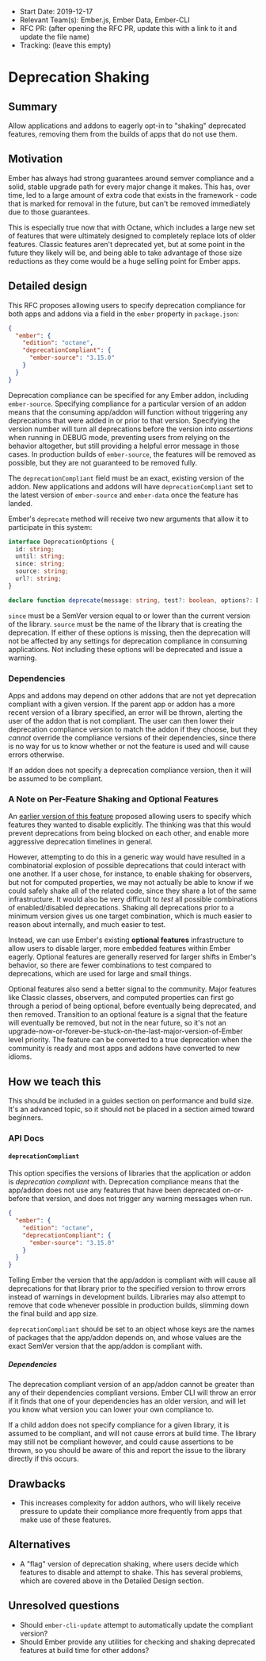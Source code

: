 - Start Date: 2019-12-17
- Relevant Team(s): Ember.js, Ember Data, Ember-CLI
- RFC PR: (after opening the RFC PR, update this with a link to it and update the file name)
- Tracking: (leave this empty)

# Deprecation Shaking

## Summary

Allow applications and addons to eagerly opt-in to "shaking" deprecated
features, removing them from the builds of apps that do not use them.

## Motivation

Ember has always had strong guarantees around semver compliance and a solid,
stable upgrade path for every major change it makes. This has, over time, led
to a large amount of extra code that exists in the framework - code that is
marked for removal in the future, but can't be removed immediately due to those
guarantees.

This is especially true now that with Octane, which includes a large new set of
features that were ultimately designed to completely replace lots of older
features. Classic features aren't deprecated yet, but at some point in the
future they likely will be, and being able to take advantage of those size
reductions as they come would be a huge selling point for Ember apps.

## Detailed design

This RFC proposes allowing users to specify deprecation compliance for both apps
and addons via a field in the `ember` property in `package.json`:

```json
{
  "ember": {
    "edition": "octane",
    "deprecationCompliant": {
      "ember-source": "3.15.0"
    }
  }
}
```

Deprecation compliance can be specified for any Ember addon, including
`ember-source`. Specifying compliance for a particular version of an addon means
that the consuming app/addon will function without triggering any deprecations
that were added in or prior to that version. Specifying the version number will
turn all deprecations before the version into _assertions_ when running in DEBUG
mode, preventing users from relying on the behavior altogether, but still
providing a helpful error message in those cases. In production builds of
`ember-source`, the features will be removed as possible, but they are not
guaranteed to be removed fully.

The `deprecationCompliant` field must be an exact, existing version of the
addon. New applications and addons will have `deprecationCompliant` set to the
latest version of `ember-source` and `ember-data` once the feature has landed.

Ember's `deprecate` method will receive two new arguments that allow it to
participate in this system:

```ts
interface DeprecationOptions {
  id: string;
  until: string;
  since: string;
  source: string;
  url?: string;
}

declare function deprecate(message: string, test?: boolean, options?: DeprecationOptions) => void;
```

`since` must be a SemVer version equal to or lower than the current version of
the library. `source` must be the name of the library that is creating the
deprecation. If either of these options is missing, then the deprecation will
not be affected by any settings for deprecation compliance in consuming
applications. Not including these options will be deprecated and issue a
warning.

### Dependencies

Apps and addons may depend on other addons that are not yet deprecation
compliant with a given version. If the parent app or addon has a more recent
version of a library specified, an error will be thrown, alerting the user of
the addon that is not compliant. The user can then lower their deprecation
compliance version to match the addon if they choose, but they _cannot_ override
the compliance versions of their dependencies, since there is no way for us to
know whether or not the feature is used and will cause errors otherwise.

If an addon does not specify a deprecation compliance version, then it will be
assumed to be compliant.

### A Note on Per-Feature Shaking and Optional Features

An [earlier version of this feature](https://github.com/emberjs/rfcs/issues/532)
proposed allowing users to specify which features they wanted to disable
explicitly. The thinking was that this would prevent deprecations from being
blocked on each other, and enable more aggressive deprecation timelines in
general.

However, attempting to do this in a generic way would have resulted in a
combinatorial explosion of possible deprecations that could interact with one
another. If a user chose, for instance, to enable shaking for observers, but not
for computed properties, we may not actually be able to know if we could safely
shake all of the related code, since they share a lot of the same
infrastructure. It would also be very difficult to _test_ all possible
combinations of enabled/disabled deprecations. Shaking all deprecations prior to
a minimum version gives us one target combination, which is much easier to
reason about internally, and much easier to test.

Instead, we can use Ember's existing **optional features** infrastructure to
allow users to disable larger, more embedded features within Ember eagerly.
Optional features are generally reserved for larger shifts in Ember's behavior,
so there are fewer combinations to test compared to deprecations, which are used
for large and small things.

Optional features also send a better signal to the community. Major features
like Classic classes, observers, and computed properties can first go through a
period of being optional, before eventually being deprecated, and then removed.
Transition to an optional feature is a signal that the feature will eventually
be removed, but not in the near future, so it's not an
upgrade-now-or-forever-be-stuck-on-the-last-major-version-of-Ember level
priority. The feature can be converted to a true deprecation when the community
is ready and most apps and addons have converted to new idioms.

## How we teach this

This should be included in a guides section on performance and build size. It's
an advanced topic, so it should not be placed in a section aimed toward
beginners.

### API Docs

#### `deprecationCompliant`

This option specifies the versions of libraries that the application or addon is
_deprecation compliant_ with. Deprecation compliance means that the app/addon
does not use any features that have been deprecated on-or-before that version,
and does not trigger any warning messages when run.

```json
{
  "ember": {
    "edition": "octane",
    "deprecationCompliant": {
      "ember-source": "3.15.0"
    }
  }
}
```

Telling Ember the version that the app/addon is compliant with will cause all
deprecations for that library prior to the specified version to throw errors
instead of warnings in development builds. Libraries may also attempt to remove
that code whenever possible in production builds, slimming down the final build
and app size.

`deprecationCompliant` should be set to an object whose keys are the names of
packages that the app/addon depends on, and whose values are the exact SemVer
version that the app/addon is compliant with.

##### Dependencies

The deprecation compliant version of an app/addon cannot be greater than any of
their dependencies compliant versions. Ember CLI will throw an error if it finds
that one of your dependencies has an older version, and will let you know what
version you can lower your own compliance to.

If a child addon does not specify compliance for a given library, it is assumed
to be compliant, and will not cause errors at build time. The library may still
not be compliant however, and could cause assertions to be thrown, so you should
be aware of this and report the issue to the library directly if this occurs.

## Drawbacks

- This increases complexity for addon authors, who will likely receive pressure
  to update their compliance more frequently from apps that make use of these
  features.

## Alternatives

- A "flag" version of deprecation shaking, where users decide which features to
  disable and attempt to shake. This has several problems, which are covered
  above in the Detailed Design section.

## Unresolved questions

- Should `ember-cli-update` attempt to automatically update the compliant
  version?
- Should Ember provide any utilities for checking and shaking deprecated
  features at build time for other addons?
